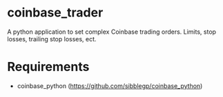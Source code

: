 coinbase_trader
===============

A python application to set complex Coinbase trading orders. Limits, stop losses, trailing stop losses, ect.


Requirements
============

- coinbase_python  (https://github.com/sibblegp/coinbase_python)

